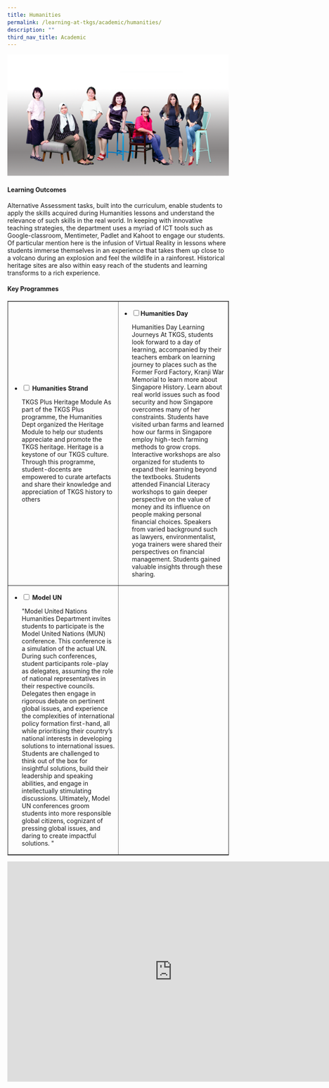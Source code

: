 ```yaml
---
title: Humanities
permalink: /learning-at-tkgs/academic/humanities/
description: ""
third_nav_title: Academic
---
```

<img src="/images/hum.png">
<h4><strong>Learning Outcomes</strong></h4>
<p>Alternative Assessment tasks, built into the curriculum, enable students to apply the skills acquired during Humanities lessons and understand the relevance of such skills in the real world. In keeping with innovative teaching strategies, the department uses a myriad of ICT tools such as Google-classroom, Mentimeter, Padlet and Kahoot to engage our students. Of particular mention here is the infusion of Virtual Reality in lessons where students immerse themselves in an experience that takes them up close to a volcano during an explosion and feel the wildlife in a rainforest. Historical heritage sites are also within easy reach of the students and learning transforms to a rich experience.</p>
<h4><strong>Key Programmes</strong></h4>
<table style="border-collapse: collapse; width: 100%;" border="1">
<tbody>
<tr>
<td style="width: 50%;">
<ul class="jekyllcodex_accordion">
<li><strong><input id="accordion1" type="checkbox" /> <label for="accordion1">Humanities Strand</label></strong>
<p>TKGS Plus Heritage Module As part of the TKGS Plus programme, the Humanities Dept organized the Heritage Module to help our students appreciate and promote the TKGS heritage. Heritage is a keystone of our TKGS culture. Through this programme, student-docents are empowered to curate artefacts and share their knowledge and appreciation of TKGS history to others</p>
</li>
</ul>
</td>
<td style="width: 50%;">
<ul class="jekyllcodex_accordion">
<li><strong><input id="accordion2" type="checkbox" /><label for="accordion2">Humanities Day</label></strong>
<p>Humanities Day Learning Journeys At TKGS, students look forward to a day of learning, accompanied by their teachers embark on learning journey to places such as the Former Ford Factory, Kranji War Memorial to learn more about Singapore History. Learn about real world issues such as food security and how Singapore overcomes many of her constraints. Students have visited urban farms and learned how our farms in Singapore employ high-tech farming methods to grow crops. Interactive workshops are also organized for students to expand their learning beyond the textbooks. Students attended Financial Literacy workshops to gain deeper perspective on the value of money and its influence on people making personal financial choices. Speakers from varied background such as lawyers, environmentalist, yoga trainers were shared their perspectives on financial management. Students gained valuable insights through these sharing.</p>
</li>
</ul>
</td>
</tr>
<tr>
<td style="width: 50%;">
<ul class="jekyllcodex_accordion">
<li><strong><input id="accordion3" type="checkbox" /> <label for="accordion3">Model UN</label></strong>
<p>"Model United Nations Humanities Department invites students to participate is the Model United Nations (MUN) conference. This conference is a simulation of the actual UN. During such conferences, student participants role-play as delegates, assuming the role of national representatives in their respective councils. Delegates then engage in rigorous debate on pertinent global issues, and experience the complexities of international policy formation first-hand, all while prioritising their country&rsquo;s national interests in developing solutions to international issues. Students are challenged to think out of the box for insightful solutions, build their leadership and speaking abilities, and engage in intellectually stimulating discussions. Ultimately, Model UN conferences groom students into more responsible global citizens, cognizant of pressing global issues, and daring to create impactful solutions. "</p>
</li>
</ul>
</td>
</tr>
</tbody>
</table>
<iframe src="https://docs.google.com/presentation/d/e/2PACX-1vQ07CaSMyEtg4Yf09lGc9iqZPwj0EVqj8870WUU64xVflGUkTB2mOj6QapxUswEPm5FDUixrMjDTmzd/embed?start=false&loop=false&delayms=10000" frameborder="0" width="750" height="500" allowfullscreen="true"></iframe>